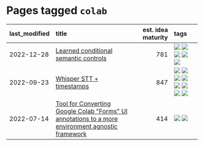 # Pages tagged `colab`

|last_modified|title|est. idea maturity|tags
|:---|:---|---:|:---|
|2022-12-28|[Learned conditional semantic controls](../learned-conditional-semantic-controls.md)|781|[![](https://img.shields.io/badge/tag-animation-b25b5)](../tags/animation.md) [![](https://img.shields.io/badge/tag-colab-76bb24)](../tags/colab.md) [![](https://img.shields.io/badge/tag-experimental-4db4d2)](../tags/experimental.md) [![](https://img.shields.io/badge/tag-prompting-1614f8)](../tags/prompting.md) [![](https://img.shields.io/badge/tag-tooling-82d6e)](../tags/tooling.md)|
|2022-09-23|[Whisper STT + timestamps](../whisper-stt-plus-timestamps.md)|847|[![](https://img.shields.io/badge/tag-colab-76bb24)](../tags/colab.md) [![](https://img.shields.io/badge/tag-dataset-c4fb38)](../tags/dataset.md) [![](https://img.shields.io/badge/tag-experimental-4db4d2)](../tags/experimental.md) [![](https://img.shields.io/badge/tag-meta-a68128)](../tags/meta.md) [![](https://img.shields.io/badge/tag-prompting-1614f8)](../tags/prompting.md) [![](https://img.shields.io/badge/tag-publicgood-3f9741)](../tags/publicgood.md) [![](https://img.shields.io/badge/tag-stability-b4243e)](../tags/stability.md) [![](https://img.shields.io/badge/tag-tooling-82d6e)](../tags/tooling.md)|
|2022-07-14|[Tool for Converting Google Colab "Forms" UI annotations to a more environment agnostic framework](../colab-ui-converter.md)|414|[![](https://img.shields.io/badge/tag-colab-76bb24)](../tags/colab.md) [![](https://img.shields.io/badge/tag-tooling-82d6e)](../tags/tooling.md)|